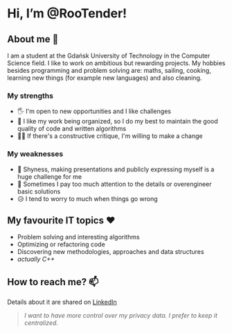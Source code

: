# Hi, I’m @RooTender!

## About me 👋
I am a student at the Gdańsk University of Technology in the Computer Science field. I like to work on ambitious but rewarding projects.
My hobbies besides programming and problem solving are: maths, sailing, cooking, learning new things (for example new languages) and also cleaning.

### My strengths
- 🖐 I'm open to new opportunities and I like challenges
- 🧹 I like my work being organized, so I do my best to maintain the good quality of code and written algorithms
- 🤦‍♂️ If there's a constructive critique, I'm willing to make a change

### My weaknesses
- 🙈 Shyness, making presentations and publicly expressing myself is a huge challenge for me
- 🧐 Sometimes I pay too much attention to the details or overengineer basic solutions
- 😥 I tend to worry to much when things go wrong

## My favourite IT topics ❤
- Problem solving and interesting algorithms
- Optimizing or refactoring code
- Discovering new methodologies, approaches and data structures
- _actually C++_

## How to reach me? 📫
Details about it are shared on [LinkedIn](https://www.linkedin.com/in/hubert-lewandowski-20b006143/)
> _I want to have more control over my privacy data. I prefer to keep it centralized._

<!---
RooTender/RooTender is a ✨ special ✨ repository because its `README.md` (this file) appears on your GitHub profile.
You can click the Preview link to take a look at your changes.
--->
